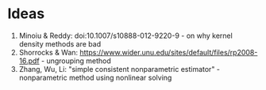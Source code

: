 # Ideas

1. Minoiu & Reddy: doi:10.1007/s10888-012-9220-9 - on why kernel density methods are bad
2. Shorrocks & Wan: https://www.wider.unu.edu/sites/default/files/rp2008-16.pdf - ungrouping method
3. Zhang, Wu, Li: "simple consistent nonparametric estimator" - nonparametric method using nonlinear solving